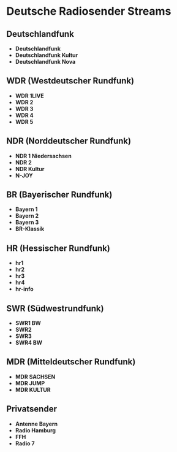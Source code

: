 # Deutsche Radiosender Streams

## Deutschlandfunk
- **Deutschlandfunk**
- **Deutschlandfunk Kultur**
- **Deutschlandfunk Nova**

## WDR (Westdeutscher Rundfunk)
- **WDR 1LIVE**
- **WDR 2**
- **WDR 3**
- **WDR 4**
- **WDR 5**

## NDR (Norddeutscher Rundfunk)
- **NDR 1 Niedersachsen**
- **NDR 2**
- **NDR Kultur**
- **N-JOY**

## BR (Bayerischer Rundfunk)
- **Bayern 1**
- **Bayern 2**
- **Bayern 3**
- **BR-Klassik**

## HR (Hessischer Rundfunk)
- **hr1**
- **hr2**
- **hr3**
- **hr4**
- **hr-info**

## SWR (Südwestrundfunk)
- **SWR1 BW**
- **SWR2**
- **SWR3**
- **SWR4 BW**

## MDR (Mitteldeutscher Rundfunk)
- **MDR SACHSEN**
- **MDR JUMP**
- **MDR KULTUR**

## Privatsender
- **Antenne Bayern**
- **Radio Hamburg**
- **FFH**
- **Radio 7**
